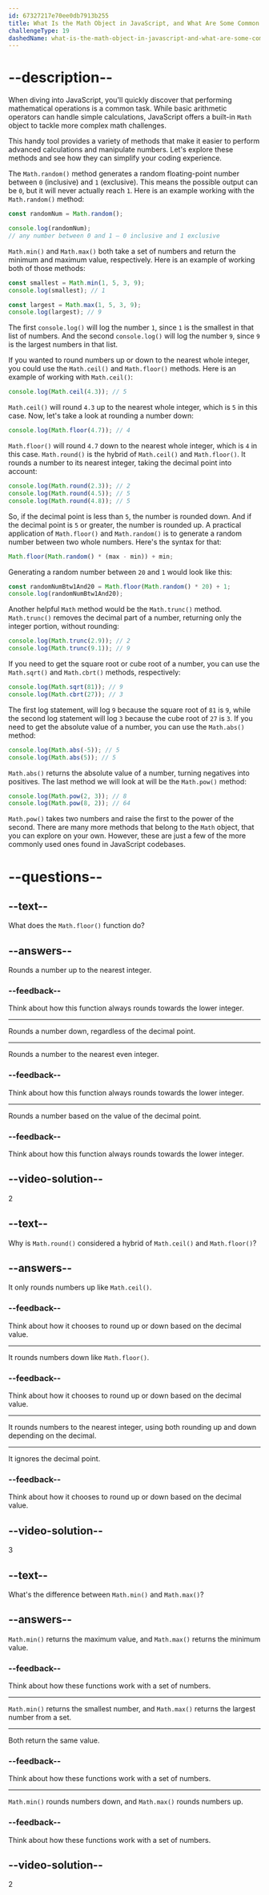 ```yaml
---
id: 67327217e70ee0db7913b255
title: What Is the Math Object in JavaScript, and What Are Some Common Methods?
challengeType: 19
dashedName: what-is-the-math-object-in-javascript-and-what-are-some-common-methods
---
```


# --description--

When diving into JavaScript, you'll quickly discover that performing mathematical operations is a common task. While basic arithmetic operators can handle simple calculations, JavaScript offers a built-in `Math` object to tackle more complex math challenges. 

This handy tool provides a variety of methods that make it easier to perform advanced calculations and manipulate numbers. Let's explore these methods and see how they can simplify your coding experience.

The `Math.random()` method generates a random floating-point number between `0` (inclusive) and `1` (exclusive). This means the possible output can be `0`, but it will never actually reach `1`. Here is an example working with the `Math.random()` method:

```js
const randomNum = Math.random();

console.log(randomNum); 
// any number between 0 and 1 – 0 inclusive and 1 exclusive
```

`Math.min()` and `Math.max()` both take a set of numbers and return the minimum and maximum value, respectively. Here is an example of working both of those methods:

```js
const smallest = Math.min(1, 5, 3, 9);
console.log(smallest); // 1

const largest = Math.max(1, 5, 3, 9);
console.log(largest); // 9
```

The first `console.log()` will log the number `1`, since `1` is the smallest in that list of numbers. And the second `console.log()` will log the number `9`, since `9` is the largest numbers in that list.

If you wanted to round numbers up or down to the nearest whole integer, you could use the `Math.ceil()` and `Math.floor()` methods.  Here is an example of working with `Math.ceil()`:

```js
console.log(Math.ceil(4.3)); // 5
```

`Math.ceil()` will round `4.3` up to the nearest whole integer, which is `5` in this case. Now, let's take a look at rounding a number down:

```js
console.log(Math.floor(4.7)); // 4
```

`Math.floor()` will round `4.7` down to the nearest whole integer, which is `4` in this case. `Math.round()` is the hybrid of `Math.ceil()` and `Math.floor()`. It rounds a number to its nearest integer, taking the decimal point into account:

```js
console.log(Math.round(2.3)); // 2
console.log(Math.round(4.5)); // 5
console.log(Math.round(4.8)); // 5
```

So, if the decimal point is less than `5`, the number is rounded down. And if the decimal point is `5` or greater, the number is rounded up. A practical application of `Math.floor()` and `Math.random()` is to generate a random number between two whole numbers. Here's the syntax for that:

```js
Math.floor(Math.random() * (max - min)) + min;
```

Generating a random number between `20` and `1` would look like this:

```js
const randomNumBtw1And20 = Math.floor(Math.random() * 20) + 1;
console.log(randomNumBtw1And20); 
```

Another helpful `Math` method would be the `Math.trunc()` method. `Math.trunc()` removes the decimal part of a number, returning only the integer portion, without rounding:

```js
console.log(Math.trunc(2.9)); // 2
console.log(Math.trunc(9.1)); // 9
```

If you need to get the square root or cube root of a number, you can use the `Math.sqrt()` and `Math.cbrt()` methods, respectively:

```js
console.log(Math.sqrt(81)); // 9
console.log(Math.cbrt(27)); // 3
```

The first log statement, will log `9` because the square root of `81` is `9`, while the second log statement will log `3` because the cube root of `27` is `3`. If you need to get the absolute value of a number, you can use the `Math.abs()` method:

```js
console.log(Math.abs(-5)); // 5
console.log(Math.abs(5)); // 5
```

`Math.abs()` returns the absolute value of a number, turning negatives into positives. The last method we will look at will be the `Math.pow()` method:

```js
console.log(Math.pow(2, 3)); // 8
console.log(Math.pow(8, 2)); // 64
```

`Math.pow()` takes two numbers and raise the first to the power of the second. There are many more methods that belong to the `Math` object, that you can explore on your own. However, these are just a few of the more commonly used ones found in JavaScript codebases.

# --questions--

## --text--

What does the `Math.floor()` function do?

## --answers--

Rounds a number up to the nearest integer.

### --feedback--

Think about how this function always rounds towards the lower integer.

---

Rounds a number down, regardless of the decimal point.

---

Rounds a number to the nearest even integer.

### --feedback--

Think about how this function always rounds towards the lower integer.

---

Rounds a number based on the value of the decimal point.

### --feedback--

Think about how this function always rounds towards the lower integer.

## --video-solution--

2

## --text--

Why is `Math.round()` considered a hybrid of `Math.ceil()` and `Math.floor()`?

## --answers--

It only rounds numbers up like `Math.ceil()`.

### --feedback--

Think about how it chooses to round up or down based on the decimal value.

---

It rounds numbers down like `Math.floor()`.

### --feedback--

Think about how it chooses to round up or down based on the decimal value.

---

It rounds numbers to the nearest integer, using both rounding up and down depending on the decimal.

---

It ignores the decimal point.

### --feedback--

Think about how it chooses to round up or down based on the decimal value.

## --video-solution--

3

## --text--

What's the difference between `Math.min()` and `Math.max()`?

## --answers--

`Math.min()` returns the maximum value, and `Math.max()` returns the minimum value.

### --feedback--

Think about how these functions work with a set of numbers.

---

`Math.min()` returns the smallest number, and `Math.max()` returns the largest number from a set.

---

Both return the same value.

### --feedback--

Think about how these functions work with a set of numbers.

---

`Math.min()` rounds numbers down, and `Math.max()` rounds numbers up.

### --feedback--

Think about how these functions work with a set of numbers.

## --video-solution--

2
